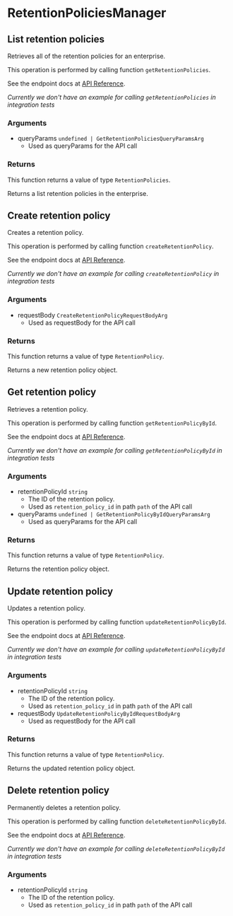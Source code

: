 # RetentionPoliciesManager

## List retention policies

Retrieves all of the retention policies for an enterprise.

This operation is performed by calling function `getRetentionPolicies`.

See the endpoint docs at
[API Reference](https://developer.box.com/reference/get-retention-policies/).

*Currently we don't have an example for calling `getRetentionPolicies` in integration tests*

### Arguments

- queryParams `undefined | GetRetentionPoliciesQueryParamsArg`
  - Used as queryParams for the API call


### Returns

This function returns a value of type `RetentionPolicies`.

Returns a list retention policies in the enterprise.


## Create retention policy

Creates a retention policy.

This operation is performed by calling function `createRetentionPolicy`.

See the endpoint docs at
[API Reference](https://developer.box.com/reference/post-retention-policies/).

*Currently we don't have an example for calling `createRetentionPolicy` in integration tests*

### Arguments

- requestBody `CreateRetentionPolicyRequestBodyArg`
  - Used as requestBody for the API call


### Returns

This function returns a value of type `RetentionPolicy`.

Returns a new retention policy object.


## Get retention policy

Retrieves a retention policy.

This operation is performed by calling function `getRetentionPolicyById`.

See the endpoint docs at
[API Reference](https://developer.box.com/reference/get-retention-policies-id/).

*Currently we don't have an example for calling `getRetentionPolicyById` in integration tests*

### Arguments

- retentionPolicyId `string`
  - The ID of the retention policy.
  - Used as `retention_policy_id` in path `path` of the API call
- queryParams `undefined | GetRetentionPolicyByIdQueryParamsArg`
  - Used as queryParams for the API call


### Returns

This function returns a value of type `RetentionPolicy`.

Returns the retention policy object.


## Update retention policy

Updates a retention policy.

This operation is performed by calling function `updateRetentionPolicyById`.

See the endpoint docs at
[API Reference](https://developer.box.com/reference/put-retention-policies-id/).

*Currently we don't have an example for calling `updateRetentionPolicyById` in integration tests*

### Arguments

- retentionPolicyId `string`
  - The ID of the retention policy.
  - Used as `retention_policy_id` in path `path` of the API call
- requestBody `UpdateRetentionPolicyByIdRequestBodyArg`
  - Used as requestBody for the API call


### Returns

This function returns a value of type `RetentionPolicy`.

Returns the updated retention policy object.


## Delete retention policy

Permanently deletes a retention policy.

This operation is performed by calling function `deleteRetentionPolicyById`.

See the endpoint docs at
[API Reference](https://developer.box.com/reference/delete-retention-policies-id/).

*Currently we don't have an example for calling `deleteRetentionPolicyById` in integration tests*

### Arguments

- retentionPolicyId `string`
  - The ID of the retention policy.
  - Used as `retention_policy_id` in path `path` of the API call


